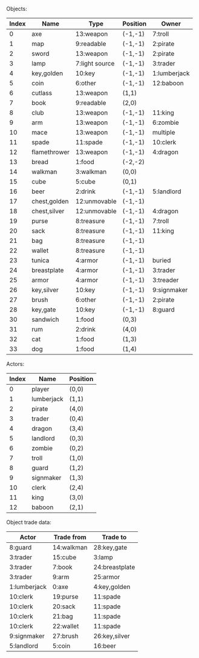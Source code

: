 Objects:

| Index | Name         | Type           | Position | Owner        |
|-------|--------------|----------------|----------|--------------|
| 0     | axe          | 13:weapon      | (-1,-1)  | 7:troll      |
| 1     | map          | 9:readable     | (-1,-1)  | 2:pirate     |
| 2     | sword        | 13:weapon      | (-1,-1)  | 2:pirate     |
| 3     | lamp         | 7:light source | (-1,-1)  | 3:trader     |
| 4     | key,golden   | 10:key         | (-1,-1)  | 1:lumberjack |
| 5     | coin         | 6:other        | (-1,-1)  | 12:baboon    |
| 6     | cutlass      | 13:weapon      | (1,1)    |              |
| 7     | book         | 9:readable     | (2,0)    |              |
| 8     | club         | 13:weapon      | (-1,-1)  | 11:king      |
| 9     | arm          | 13:weapon      | (-1,-1)  | 6:zombie     |
| 10    | mace         | 13:weapon      | (-1,-1)  | multiple     |
| 11    | spade        | 11:spade       | (-1,-1)  | 10:clerk     |
| 12    | flamethrower | 13:weapon      | (-1,-1)  | 4:dragon     |
| 13    | bread        | 1:food         | (-2,-2)  |              |
| 14    | walkman      | 3:walkman      | (0,0)    |              |
| 15    | cube         | 5:cube         | (0,1)    |              |
| 16    | beer         | 2:drink        | (-1,-1)  | 5:landlord   |
| 17    | chest,golden | 12:unmovable   | (-1,-1)  |              |
| 18    | chest,silver | 12:unmovable   | (-1,-1)  | 4:dragon     |
| 19    | purse        | 8:treasure     | (-1,-1)  | 7:troll      |
| 20    | sack         | 8:treasure     | (-1,-1)  | 11:king      |
| 21    | bag          | 8:treasure     | (-1,-1)  |              |
| 22    | wallet       | 8:treasure     | (-1,-1)  |              |
| 23    | tunica       | 4:armor        | (-1,-1)  | buried       |
| 24    | breastplate  | 4:armor        | (-1,-1)  | 3:trader     |
| 25    | armor        | 4:armor        | (-1,-1)  | 3:treader    |
| 26    | key,silver   | 10:key         | (-1,-1)  | 9:signmaker  |
| 27    | brush        | 6:other        | (-1,-1)  | 2:pirate     |
| 28    | key,gate     | 10:key         | (-1,-1)  | 8:guard      |
| 30    | sandwich     | 1:food         | (0,3)    |              |
| 31    | rum          | 2:drink        | (4,0)    |              |
| 32    | cat          | 1:food         | (1,3)    |              |
| 33    | dog          | 1:food         | (1,4)    |              |

Actors:

| Index | Name       | Position |
|-------|------------|----------|
| 0     | player     | (0,0)    |
| 1     | lumberjack | (1,1)    |
| 2     | pirate     | (4,0)    |
| 3     | trader     | (0,4)    |
| 4     | dragon     | (3,4)    |
| 5     | landlord   | (0,3)    |
| 6     | zombie     | (0,2)    |
| 7     | troll      | (1,0)    |
| 8     | guard      | (1,2)    |
| 9     | signmaker  | (1,3)    |
| 10    | clerk      | (2,4)    |
| 11    | king       | (3,0)    |
| 12    | baboon     | (2,1)    |

Object trade data:

| Actor        | Trade from | Trade to       |
|--------------|------------|----------------|
| 8:guard      | 14:walkman | 28:key,gate    |
| 3:trader     | 15:cube    | 3:lamp         |
| 3:trader     | 7:book     | 24:breastplate |
| 3:trader     | 9:arm      | 25:armor       |
| 1:lumberjack | 0:axe      | 4:key,golden   |
| 10:clerk     | 19:purse   | 11:spade       |
| 10:clerk     | 20:sack    | 11:spade       |
| 10:clerk     | 21:bag     | 11:spade       |
| 10:clerk     | 22:wallet  | 11:spade       |
| 9:signmaker  | 27:brush   | 26:key,silver  |
| 5:landlord   | 5:coin     | 16:beer        |
